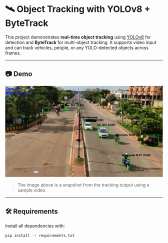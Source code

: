 # 🛰️ Object Tracking with YOLOv8 + ByteTrack

This project demonstrates **real-time object tracking** using [YOLOv8](https://github.com/ultralytics/ultralytics) for detection and **ByteTrack** for multi-object tracking. It supports video input and can track vehicles, people, or any YOLO-detected objects across frames.

---

## 📷 Demo

![Demo](demo.png)

> The image above is a snapshot from the tracking output using a sample video.

---

## 🛠️ Requirements

Install all dependencies with:

```bash
pip install -r requirements.txt

